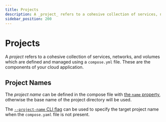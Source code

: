```yaml
---
title: Projects
description: A _project_ refers to a cohesive collection of services, networks, and volumes which are defined and managed using a `compose.yml` file.
sidebar_position: 200
---
```


# Projects

A _project_ refers to a cohesive collection of services, networks, and volumes which are defined and managed using a `compose.yml` file. These are the components of your cloud application.

## Project Names

The _project name_ can be defined in the compose file with [the `name` property](https://docs.docker.com/compose/compose-file/04-version-and-name/#name-top-level-element), otherwise the base name of the project directory will be used.

The [`--project-name` CLI flag](/docs/cli/defang) can be used to specify the target project name when the `compose.yaml` file is not present.
